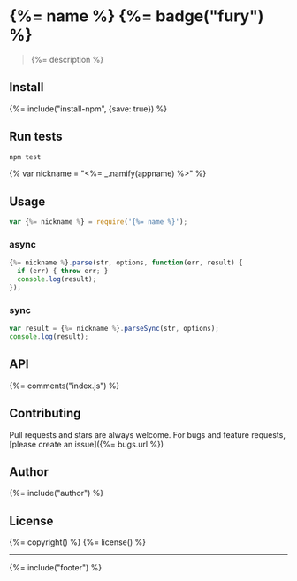 # {%= name %} {%= badge("fury") %}

> {%= description %}

## Install
{%= include("install-npm", {save: true}) %}

## Run tests

```bash
npm test
```
{% var nickname = "<%= _.namify(appname) %>" %}

## Usage

```js
var {%= nickname %} = require('{%= name %}');
```

### async

```js
{%= nickname %}.parse(str, options, function(err, result) {
  if (err) { throw err; }
  console.log(result);
});
```

### sync

```js
var result = {%= nickname %}.parseSync(str, options);
console.log(result);
```

## API
{%= comments("index.js") %}

## Contributing
Pull requests and stars are always welcome. For bugs and feature requests, [please create an issue]({%= bugs.url %})

## Author
{%= include("author") %}

## License
{%= copyright() %}
{%= license() %}

***

{%= include("footer") %}

[parser-cache]: https://github.com/jonschlinkert/parser-cache
